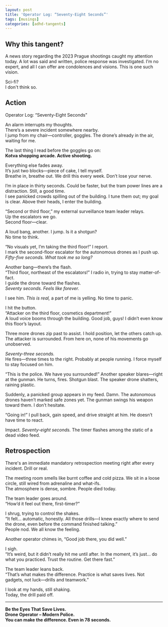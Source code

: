 ```yaml
---
layout: post
title: 'Operator Log: “Seventy-Eight Seconds”'
tags: [musings]
categories: [adhd-tangents]
---
```


## Why this tangent?

A news story regarding the 2023 Prague shootings caught my attention today. A lot was said and written, police response
was investigated. I’m no expert, and all I can offer are condolences and visions. This is one such vision.

Sci-fi?  
I don't think so.

## Action

Operator Log: “Seventy-Eight Seconds”

An alarm interrupts my thoughts.  
There’s a severe incident somewhere nearby.  
I jump from my chair—controller, goggles. The drone’s already in the air, waiting for me.

The last thing I read before the goggles go on:  
**Kotva shopping arcade. Active shooting.**

Everything else fades away.  
It’s just two blocks—piece of cake, I tell myself.  
Breathe in, breathe out. We drill this every week. Don’t lose your nerve.

I’m in place in thirty seconds. Could be faster, but the tram power lines are a distraction. Still, a good time.  
I see panicked crowds spilling out of the building. I tune them out; my goal is clear. Above their heads, I enter the building.

“Second or third floor,” my external surveillance team leader relays.  
Up the escalators we go.  
Second floor—clear.

A loud bang, another. I jump. Is it a shotgun?  
No time to think.

“No visuals yet, I’m taking the third floor!” I report.  
I mark the second-floor escalator for the autonomous drones as I push up.  
*Fifty-five seconds. What took me so long?*

Another bang—there’s the flash.  
“Third floor, northeast of the escalators!” I radio in, trying to stay matter-of-fact.  
I guide the drone toward the flashes.  
*Seventy seconds. Feels like forever.*

I see him. *This is real,* a part of me is yelling. No time to panic.

I hit the button.  
“Attacker on the third floor, cosmetics department!”  
A loud voice booms through the building. Good job, guys! I didn’t even know this floor’s layout.

Three more drones zip past to assist. I hold position, let the others catch up. The attacker is surrounded. From here on, none of his movements go unobserved.

*Seventy-three seconds.*  
He fires—three times to the right. Probably at people running. I force myself to stay focused on him.

“This is the police. We have you surrounded!”
Another speaker blares—right at the gunman. He turns, fires. Shotgun blast. The speaker drone shatters, raining plastic.

Suddenly, a panicked group appears in my feed. Damn. The autonomous drones haven’t marked safe zones yet. The gunman swings his weapon toward them. I don’t hesitate.

“Going in!”
I pull back, gain speed, and drive straight at him. He doesn’t have time to react.

Impact.
*Seventy-eight seconds.*
The timer flashes among the static of a dead video feed.

## Retrospection

There's an immediate mandatory retrospection meeting right after every incident. Drill or real.

The meeting room smells like burnt coffee and cold pizza. We sit in a loose circle, still wired from adrenaline and what-ifs.  
The atmosphere is dense, sombre. People died today.

The team leader goes around.  
“How’d it feel out there, first-timer?”

I shrug, trying to control the shakes.  
“It felt… automatic, honestly. All those drills—I knew exactly where to send the drone, even before the command finished talking.”  
People nod. We all know the feeling.

Another operator chimes in, “Good job there, you did well.”

I sigh.  
“It’s weird, but it didn’t really hit me until after. In the moment, it’s just… do what you practiced. Trust the routine. Get there fast.”

The team leader leans back.  
“That’s what makes the difference. Practice is what saves lives. Not gadgets, not luck—drills and teamwork.”

I look at my hands, still shaking.  
Today, the drill paid off.

---

**Be the Eyes That Save Lives.**  
**Drone Operator – Modern Police.**  
**You can make the difference. Even in 78 seconds.**  
